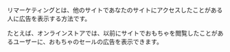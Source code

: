 リマーケティングとは、他のサイトであなたのサイトにアクセスしたことがある人に広告を表示する方法です。

たとえば、オンラインストアでは、以前にサイトでおもちゃを閲覧したことがあるユーザーに、おもちゃのセールの広告を表示できます。

